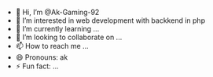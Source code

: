 - 👋 Hi, I’m @Ak-Gaming-92
- 👀 I’m interested in web development with backkend in php
- 🌱 I’m currently learning ...
- 💞️ I’m looking to collaborate on ...
- 📫 How to reach me ...
- 😄 Pronouns: ak
- ⚡ Fun fact: ...

<!---
Ak-Gaming-92/Ak-Gaming-92 is a ✨ special ✨ repository because its `README.md` (this file) appears on your GitHub profile.
You can click the Preview link to take a look at your changes.
--->

